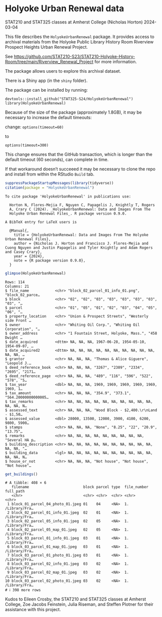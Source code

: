 Holyoke Urban Renewal data
================
STAT210 and STAT325 classes at Amherst College (Nicholas Horton)
2024-03-04

This file describes the `HolyokeUrbanRenewal` package. It provides
access to archival materials from the Holyoke Public Library History
Room Riverview Prospect Heights Urban Renewal Project.

See
https://github.com/STAT210-S23/STAT210-Holyoke-History-Room/tree/main/Riverview_Renewal_Project
for more information.

The package allows users to explore this archival dataset.

There is a Shiny app (in the `shiny` folder).

The package can be installed by running:

    devtools::install_github("STAT325-S24/HolyokeUrbanRenewal")
    library(HolyokeUrbanRenewal)

Because of the size of the package (approximately 1.8GB), it may be
necessary to increase the default timeouts:

change: `options(timeout=60)`

to

`options(timeout=300)`

This change ensures that the GitHub transaction, which is longer than
the default timeout (60 seconds), can complete in time.

If that workaround doesn’t succeeed it may be necessary to clone the
repo and install from within the RStudio `Build` tab.

``` r
suppressPackageStartupMessages(library(tidyverse))
citation(package = "HolyokeUrbanRenewal")
```

    To cite package 'HolyokeUrbanRenewal' in publications use:

      Horton N, Flores-Mejia F, Nguyen C, Papagelis J, Knightly T, Rogers
      A, Crary C (2024). _HolyokeUrbanRenewal: Data and Images From The
      Holyoke Urban Renewal Files_. R package version 0.9.0.

    A BibTeX entry for LaTeX users is

      @Manual{,
        title = {HolyokeUrbanRenewal: Data and Images From The Holyoke Urban Renewal Files},
        author = {Nicholas J. Horton and Francisco J. Flores-Mejia and Cuong Nguyen and Justin Papagelis and Tyler Knightly and Adam Rogers and Casey Crary},
        year = {2024},
        note = {R package version 0.9.0},
      }

``` r
glimpse(HolyokeUrbanRenewal)
```

    Rows: 114
    Columns: 21
    $ file_name            <chr> "block_02_parcel_01_info_01.png", "block_02_parce…
    $ block                <chr> "02", "02", "03", "03", "03", "03", "03", "03", "…
    $ parcel               <chr> "01", "05", "01", "02", "03", "04", "05", "06", "…
    $ property_location    <chr> "Union & Prospect Streets", "Westerly side Front …
    $ owner                <chr> "Whiting Oil Corp.", "Whiting Oil Corporation", "…
    $ owner_address        <chr> "1 Fountain Street, Holyoke, Mass.", "458 Dwight …
    $ date_acquired        <dttm> NA, NA, NA, 1967-06-28, 1954-05-10, 1954-09-07, …
    $ date_acquired2       <dttm> NA, NA, NA, NA, NA, NA, NA, NA, NA, NA, NA, NA, …
    $ grantor              <chr> NA, NA, NA, "Thomas & Alice Giguere", "Leopold J.…
    $ deed_reference_book  <chr> NA, NA, NA, "3267", "2309", "2334", "2695", "2171…
    $ deed_reference_page  <chr> NA, NA, NA, "489", "116", "596", "522", "578", "5…
    $ tax_year             <dbl> NA, NA, NA, 1969, 1969, 1969, 1969, 1969, 1969, 1…
    $ tax_amount           <chr> NA, NA, NA, "354.9", "373.1", "564.20000000000005…
    $ tax_remarks          <chr> NA, NA, NA, NA, NA, NA, NA, NA, NA, NA, NA, NA, N…
    $ assessed_text        <chr> NA, NA, NA, "Wood Block - $2,400.\r\nLand - $1,50…
    $ assessed_value       <dbl> 28000, 13500, 12000, 3900, 4100, 6200, 9800, 5900…
    $ stamps               <chr> NA, NA, NA, "None", "8.25", "22", "20.9", "13.75"…
    $ remarks              <chr> NA, NA, NA, NA, NA, NA, NA, NA, NA, "Several HA p…
    $ building_description <chr> NA, NA, NA, NA, NA, NA, NA, NA, NA, NA, NA, NA, "…
    $ building_data        <lgl> NA, NA, NA, NA, NA, NA, NA, NA, NA, NA, NA, NA, N…
    $ house_or_not         <chr> NA, NA, NA, "Not house", "Not house", "Not house"…

``` r
get_buildings()
```

    # A tibble: 408 × 6
       filename                         block parcel type  file_number full_path    
       <chr>                            <chr> <chr>  <chr> <chr>       <chr>        
     1 block_01_parcel_04_photo_01.jpeg 01    04     <NA>  1.          /Library/Fra…
     2 block_02_parcel_01_info_01.jpeg  02    01     <NA>  1.          /Library/Fra…
     3 block_02_parcel_05_info_01.jpeg  02    05     <NA>  1.          /Library/Fra…
     4 block_02_parcel_05_map_01.jpeg   02    05     <NA>  1.          /Library/Fra…
     5 block_03_parcel_01_info_01.jpeg  03    01     <NA>  1.          /Library/Fra…
     6 block_03_parcel_01_map_01.jpeg   03    01     <NA>  1.          /Library/Fra…
     7 block_03_parcel_01_photo_01.jpeg 03    01     <NA>  1.          /Library/Fra…
     8 block_03_parcel_02_info_01.jpeg  03    02     <NA>  1.          /Library/Fra…
     9 block_03_parcel_02_map_01.jpeg   03    02     <NA>  1.          /Library/Fra…
    10 block_03_parcel_02_photo_01.jpeg 03    02     <NA>  1.          /Library/Fra…
    # ℹ 398 more rows

Kudos to Eileen Crosby, the STAT210 and STAT325 classes at Amherst
College, Zoe Jacobs Feinstein, Julia Riseman, and Steffen Plotner for
their assistance with this project.
